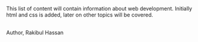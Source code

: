 <P>This list of content will contain information about web development. Initially html and css is added, later on other topics will be covered.</P>
<br>
Author, Rakibul Hassan